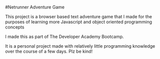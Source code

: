 #Netrunner Adventure Game

This project is a browser based text adventure game that I made for the purposes of learning more Javascript and object oriented programming concepts

I made this as part of The Developer Academy Bootcamp.

It is a personal project made with relatively little programming knowledge over the course of a few days. Plz be kind!
